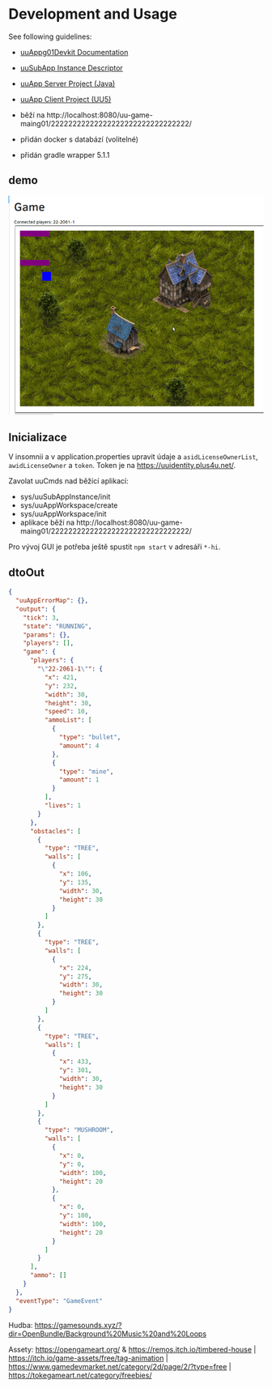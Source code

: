 # Development and Usage

See following guidelines:

- [uuAppg01Devkit Documentation](https://uuapp.plus4u.net/uu-bookkit-maing01/e884539c8511447a977c7ff070e7f2cf/book)
- [uuSubApp Instance Descriptor](https://uuapp.plus4u.net/uu-bookkit-maing01/289fcd2e11d34f3e9b2184bedb236ded/book/page?code=uuSubAppInstanceDescriptor)
- [uuApp Server Project (Java)](https://uuapp.plus4u.net/uu-bookkit-maing01/99c939a08e0849c68df5ee339c94054b/book/page?code=uuAppStyleGuide_00)
- [uuApp Client Project (UU5)](https://uuapp.plus4u.net/uu-bookkit-maing01/ed11ec379073476db0aa295ad6c00178/book/page?code=getStartedHooks)


- běží na http://localhost:8080/uu-game-maing01/22222222222222222222222222222222/
- přidán docker s databází (volitelné)
- přidán gradle wrapper 5.1.1

## demo

![Ukázka hry](demo2.gif)

## Inicializace
V insomnii a v application.properties upravit údaje a `asidLicenseOwnerList`, `awidLicenseOwner` a `token`.
Token je na https://uuidentity.plus4u.net/. 

Zavolat uuCmds nad běžící aplikací:
- sys/uuSubAppInstance/init
- sys/uuAppWorkspace/create
- sys/uuAppWorkspace/init
- aplikace běží na http://localhost:8080/uu-game-maing01/22222222222222222222222222222222/

Pro vývoj GUI je potřeba ještě spustit `npm start` v adresáři `*-hi`. 

## dtoOut

```json
{
  "uuAppErrorMap": {},
  "output": {
    "tick": 3,
    "state": "RUNNING",
    "params": {},
    "players": [],
    "game": {
      "players": {
        "\"22-2061-1\"": {
          "x": 421,
          "y": 232,
          "width": 30,
          "height": 30,
          "speed": 10,
          "ammoList": [
            {
              "type": "bullet",
              "amount": 4
            },
            {
              "type": "mine",
              "amount": 1
            }
          ],
          "lives": 1
        }
      },
      "obstacles": [
        {
          "type": "TREE",
          "walls": [
            {
              "x": 106,
              "y": 135,
              "width": 30,
              "height": 30
            }
          ]
        },
        {
          "type": "TREE",
          "walls": [
            {
              "x": 224,
              "y": 275,
              "width": 30,
              "height": 30
            }
          ]
        },
        {
          "type": "TREE",
          "walls": [
            {
              "x": 433,
              "y": 301,
              "width": 30,
              "height": 30
            }
          ]
        },
        {
          "type": "MUSHROOM",
          "walls": [
            {
              "x": 0,
              "y": 0,
              "width": 100,
              "height": 20
            },
            {
              "x": 0,
              "y": 100,
              "width": 100,
              "height": 20
            }
          ]
        }
      ],
      "ammo": []
    }
  },
  "eventType": "GameEvent"
}
```


Hudba: https://gamesounds.xyz/?dir=OpenBundle/Background%20Music%20and%20Loops

Assety: https://opengameart.org/ & https://remos.itch.io/timbered-house | https://itch.io/game-assets/free/tag-animation | https://www.gamedevmarket.net/category/2d/page/2/?type=free | https://tokegameart.net/category/freebies/
